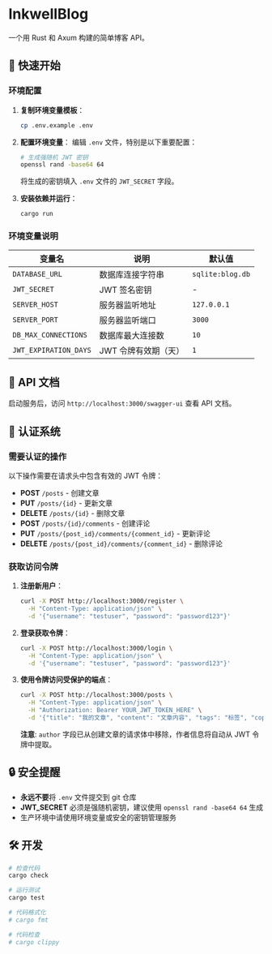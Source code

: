 # InkwellBlog

一个用 Rust 和 Axum 构建的简单博客 API。

## 🚀 快速开始

### 环境配置

1. **复制环境变量模板**：
   ```bash
   cp .env.example .env
   ```

2. **配置环境变量**：
   编辑 `.env` 文件，特别是以下重要配置：

   ```bash
   # 生成强随机 JWT 密钥
   openssl rand -base64 64
   ```

   将生成的密钥填入 `.env` 文件的 `JWT_SECRET` 字段。

3. **安装依赖并运行**：
   ```bash
   cargo run
   ```

### 环境变量说明

| 变量名                   | 说明           | 默认值              |
|-----------------------|--------------|------------------|
| `DATABASE_URL`        | 数据库连接字符串     | `sqlite:blog.db` |
| `JWT_SECRET`          | JWT 签名密钥     | -                |
| `SERVER_HOST`         | 服务器监听地址      | `127.0.0.1`      |
| `SERVER_PORT`         | 服务器监听端口      | `3000`           |
| `DB_MAX_CONNECTIONS`  | 数据库最大连接数     | `10`             |
| `JWT_EXPIRATION_DAYS` | JWT 令牌有效期（天） | `1`              |

## 📝 API 文档

启动服务后，访问 `http://localhost:3000/swagger-ui` 查看 API 文档。

## 🔐 认证系统

### 需要认证的操作

以下操作需要在请求头中包含有效的 JWT 令牌：

- **POST** `/posts` - 创建文章
- **PUT** `/posts/{id}` - 更新文章
- **DELETE** `/posts/{id}` - 删除文章
- **POST** `/posts/{id}/comments` - 创建评论
- **PUT** `/posts/{post_id}/comments/{comment_id}` - 更新评论
- **DELETE** `/posts/{post_id}/comments/{comment_id}` - 删除评论

### 获取访问令牌

1. **注册新用户**：
   ```bash
   curl -X POST http://localhost:3000/register \
     -H "Content-Type: application/json" \
     -d '{"username": "testuser", "password": "password123"}'
   ```

2. **登录获取令牌**：
   ```bash
   curl -X POST http://localhost:3000/login \
     -H "Content-Type: application/json" \
     -d '{"username": "testuser", "password": "password123"}'
   ```

3. **使用令牌访问受保护的端点**：
   ```bash
   curl -X POST http://localhost:3000/posts \
     -H "Content-Type: application/json" \
     -H "Authorization: Bearer YOUR_JWT_TOKEN_HERE" \
     -d '{"title": "我的文章", "content": "文章内容", "tags": "标签", "copyright": "版权信息"}'
   ```

   **注意**: `author` 字段已从创建文章的请求体中移除，作者信息将自动从 JWT 令牌中提取。

## 🔒 安全提醒

- **永远不要**将 `.env` 文件提交到 git 仓库
- **JWT_SECRET** 必须是强随机密钥，建议使用 `openssl rand -base64 64` 生成
- 生产环境中请使用环境变量或安全的密钥管理服务

## 🛠 开发

```bash
# 检查代码
cargo check

# 运行测试
cargo test

# 代码格式化
# cargo fmt

# 代码检查
# cargo clippy
```
